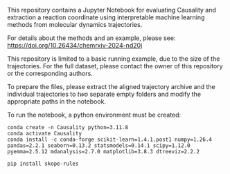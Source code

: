 This repository contains a Jupyter Notebook for evaluating Causality and extraction a reaction coordinate using interpretable machine learning methods from molecular dynamics trajectories.

For details about the methods and an example, please see: https://doi.org/10.26434/chemrxiv-2024-nd20j

This repository is limited to a basic running example, due to the size of the trajectories. For the full dataset, please contact the owner of this repository or the corresponding authors.

To prepare the files, please extract the aligned trajectory archive and the individual trajectories to *two* separate empty folders and modify the appropriate paths in the notebook. 

To run the notebook, a python environment must be created:
```
conda create -n Causality python=3.11.8
conda activate Causality
conda install -c conda-forge scikit-learn=1.4.1.post1 numpy=1.26.4 pandas=2.2.1 seaborn=0.13.2 statsmodels=0.14.1 scipy=1.12.0 pyemma=2.5.12 mdanalysis=2.7.0 matplotlib=3.8.3 dtreeviz=2.2.2

pip install skope-rules
```
